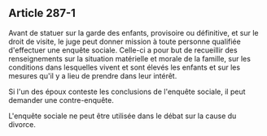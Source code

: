 Article 287-1
----
Avant de statuer sur la garde des enfants, provisoire ou définitive, et sur le
droit de visite, le juge peut donner mission à toute personne qualifiée
d'effectuer une enquête sociale. Celle-ci a pour but de recueillir des
renseignements sur la situation matérielle et morale de la famille, sur les
conditions dans lesquelles vivent et sont élevés les enfants et sur les mesures
qu'il y a lieu de prendre dans leur intérêt.

Si l'un des époux conteste les conclusions de l'enquête sociale, il peut
demander une contre-enquête.

L'enquête sociale ne peut être utilisée dans le débat sur la cause du divorce.
